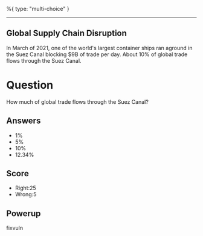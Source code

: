 %{
 type: "multi-choice"
}

---
## Global Supply Chain Disruption

In March of 2021,
one of the world's largest container ships
ran aground in the Suez Canal blocking $9B of trade per day.
About 10% of global trade flows through the Suez Canal.

# Question
How much of global trade flows through the Suez Canal?

## Answers
- 1%
- 5%
- 10%
- 12.34%

## Score
- Right:25
- Wrong:5

## Powerup
fixvuln
